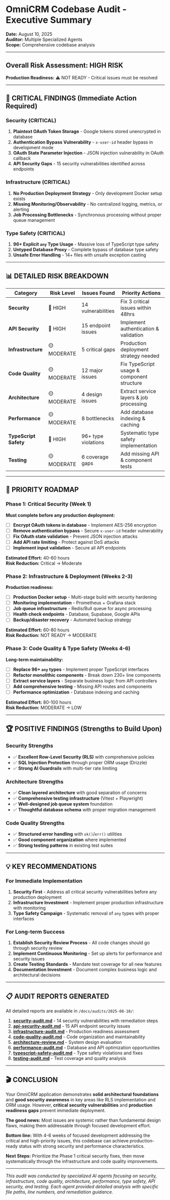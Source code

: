 # OmniCRM Codebase Audit - Executive Summary

**Date:** August 10, 2025  
**Auditor:** Multiple Specialized Agents  
**Scope:** Comprehensive codebase analysis

---

## Overall Risk Assessment: **HIGH RISK**

**Production Readiness:** ⚠️ NOT READY - Critical issues must be resolved

---

## 🚨 CRITICAL FINDINGS (Immediate Action Required)

### Security (CRITICAL)

1. **Plaintext OAuth Token Storage** - Google tokens stored unencrypted in database
2. **Authentication Bypass Vulnerability** - `x-user-id` header bypass in development mode
3. **OAuth State Parameter Injection** - JSON injection vulnerability in OAuth callback
4. **API Security Gaps** - 15 security vulnerabilities identified across endpoints

### Infrastructure (CRITICAL)

1. **No Production Deployment Strategy** - Only development Docker setup exists
2. **Missing Monitoring/Observability** - No centralized logging, metrics, or alerting
3. **Job Processing Bottlenecks** - Synchronous processing without proper queue management

### Type Safety (CRITICAL)

1. **96+ Explicit `any` Type Usage** - Massive loss of TypeScript type safety
2. **Untyped Database Proxy** - Complete bypass of database type safety
3. **Unsafe Error Handling** - 14+ files with unsafe exception casting

---

## 📊 DETAILED RISK BREAKDOWN

| Category              | Risk Level  | Issues Found        | Priority Actions                           |
| --------------------- | ----------- | ------------------- | ------------------------------------------ |
| **Security**          | 🔴 HIGH     | 14 vulnerabilities  | Fix 3 critical issues within 48hrs         |
| **API Security**      | 🔴 HIGH     | 15 endpoint issues  | Implement authentication & validation      |
| **Infrastructure**    | 🟡 MODERATE | 5 critical gaps     | Production deployment strategy needed      |
| **Code Quality**      | 🟡 MODERATE | 12 major issues     | Fix TypeScript usage & component structure |
| **Architecture**      | 🟡 MODERATE | 4 design issues     | Extract service layers & job processing    |
| **Performance**       | 🟡 MODERATE | 8 bottlenecks       | Add database indexing & caching            |
| **TypeScript Safety** | 🔴 HIGH     | 96+ type violations | Systematic type safety implementation      |
| **Testing**           | 🟡 MODERATE | 6 coverage gaps     | Add missing API & component tests          |

---

## 🎯 PRIORITY ROADMAP

### Phase 1: Critical Security (Week 1)

**Must complete before any production deployment:**

- [ ] **Encrypt OAuth tokens in database** - Implement AES-256 encryption
- [ ] **Remove authentication bypass** - Secure `x-user-id` header vulnerability
- [ ] **Fix OAuth state validation** - Prevent JSON injection attacks
- [ ] **Add API rate limiting** - Protect against DoS attacks
- [ ] **Implement input validation** - Secure all API endpoints

**Estimated Effort:** 40-60 hours  
**Risk Reduction:** Critical → Moderate

### Phase 2: Infrastructure & Deployment (Weeks 2-3)

**Production readiness:**

- [ ] **Production Docker setup** - Multi-stage build with security hardening
- [ ] **Monitoring implementation** - Prometheus + Grafana stack
- [ ] **Job queue infrastructure** - Redis/Bull queue for async processing
- [ ] **Health check endpoints** - Database, Supabase, Google APIs
- [ ] **Backup/disaster recovery** - Automated backup strategy

**Estimated Effort:** 60-80 hours  
**Risk Reduction:** NOT READY → MODERATE

### Phase 3: Code Quality & Type Safety (Weeks 4-6)

**Long-term maintainability:**

- [ ] **Replace 96+ `any` types** - Implement proper TypeScript interfaces
- [ ] **Refactor monolithic components** - Break down 230+ line components
- [ ] **Extract service layers** - Separate business logic from API controllers
- [ ] **Add comprehensive testing** - Missing API routes and components
- [ ] **Performance optimization** - Database indexing and caching

**Estimated Effort:** 80-100 hours  
**Risk Reduction:** MODERATE → LOW

---

## 🏆 POSITIVE FINDINGS (Strengths to Build Upon)

### Security Strengths

- ✅ **Excellent Row-Level Security (RLS)** with comprehensive policies
- ✅ **SQL Injection Protection** through proper ORM usage (Drizzle)
- ✅ **Strong AI Guardrails** with multi-tier rate limiting

### Architecture Strengths

- ✅ **Clean layered architecture** with good separation of concerns
- ✅ **Comprehensive testing infrastructure** (Vitest + Playwright)
- ✅ **Well-designed job queue system** foundation
- ✅ **Thoughtful database schema** with proper migration management

### Code Quality Strengths

- ✅ **Structured error handling** with `ok()`/`err()` utilities
- ✅ **Good component organization** where implemented
- ✅ **Strong testing patterns** in existing test suites

---

## 💡 KEY RECOMMENDATIONS

### For Immediate Implementation

1. **Security First** - Address all critical security vulnerabilities before any production deployment
2. **Infrastructure Investment** - Implement proper production infrastructure with monitoring
3. **Type Safety Campaign** - Systematic removal of `any` types with proper interfaces

### For Long-term Success

1. **Establish Security Review Process** - All code changes should go through security review
2. **Implement Continuous Monitoring** - Set up alerts for performance and security issues
3. **Create Testing Standards** - Mandate test coverage for all new features
4. **Documentation Investment** - Document complex business logic and architectural decisions

---

## 📋 AUDIT REPORTS GENERATED

All detailed reports are available in `/docs/audits/2025-08-10/`:

1. **[security-audit.md](./security-audit.md)** - 14 security vulnerabilities with remediation steps
2. **[api-security-audit.md](./api-security-audit.md)** - 15 API endpoint security issues
3. **[infrastructure-audit.md](./infrastructure-audit.md)** - Production readiness assessment
4. **[code-quality-audit.md](./code-quality-audit.md)** - Code organization and maintainability
5. **[architecture-review.md](./architecture-review.md)** - System design evaluation
6. **[performance-audit.md](./performance-audit.md)** - Database and API optimization opportunities
7. **[typescript-safety-audit.md](./typescript-safety-audit.md)** - Type safety violations and fixes
8. **[testing-audit.md](./testing-audit.md)** - Test coverage and quality analysis

---

## 🎬 CONCLUSION

Your OmniCRM application demonstrates **solid architectural foundations** and **good security awareness** in key areas like RLS implementation and ORM usage. However, **critical security vulnerabilities** and **production readiness gaps** prevent immediate deployment.

**The good news:** Most issues are systemic rather than fundamental design flaws, making them addressable through focused development effort.

**Bottom line:** With 4-6 weeks of focused development addressing the critical and high-priority issues, this codebase can achieve production-ready status with strong security and performance characteristics.

**Next Steps:** Prioritize the Phase 1 critical security fixes, then move systematically through the infrastructure and code quality improvements.

---

_This audit was conducted by specialized AI agents focusing on security, infrastructure, code quality, architecture, performance, type safety, API security, and testing. Each agent provided detailed analysis with specific file paths, line numbers, and remediation guidance._
